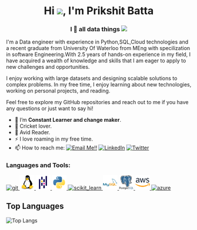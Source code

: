 <h1 align="center">Hi <img src="readme-assets/giphy.webp" width="35">, I'm Prikshit Batta </h1>
<h3 align="center">I &#128156; all data things <img src="https://github.com/TheDudeThatCode/TheDudeThatCode/blob/master/Assets/Rocket.gif" width="15px"></h3>

I'm a Data engineer with experience in Python,SQL,Cloud technologies and a recent graduate from University Of Waterloo from MEng with specilization in software Engineering.With 2.5 years of hands-on experience in my field, I have acquired a wealth of knowledge and skills that I am eager to apply to new challenges and opportunities.

I enjoy working with large datasets and designing scalable solutions to complex problems. In my free time, I enjoy learning about new technologies, working on personal projects, and reading.

Feel free to explore my GitHub repositories and reach out to me if you have any questions or just want to say hi!

- 🌱 I’m **Constant Learner and change maker**.
- 🏏 Cricket lover.
- 📖 Avid Reader.
- ⚡ I love roaming in my free time.
- 📫 How to reach me: <a href="mailto:prikshitbatta@gmail.com">![Email Me!!](https://img.shields.io/badge/Gmail-D14836?style=for-the-badge&logo=gmail&logoColor=white)</a> <a href="https://www.linkedin.com/in/prikshitbatta/">![LinkedIn](https://img.shields.io/badge/LinkedIn-0077B5?style=for-the-badge&logo=linkedin&logoColor=white)</a> <a href="https://twitter.com/PrikshitBatta">![Twitter]( https://github.com/johan/svg-cleanups/blob/master/logos/twitter.svg )</a> 


<!-- ### Blogs posts -->
<!-- BLOG-POST-LIST:START -->
<!-- BLOG-POST-LIST:END -->

<h3 align="left">Languages and Tools:</h3>
<p align="left"> <a href="https://git-scm.com/" target="_blank" rel="noreferrer"> <img src="https://www.vectorlogo.zone/logos/git-scm/git-scm-icon.svg" alt="git" width="40" height="40"/> </a> <a href="https://www.linux.org/" target="_blank" rel="noreferrer"> <img src="https://raw.githubusercontent.com/devicons/devicon/master/icons/linux/linux-original.svg" alt="linux" width="40" height="40"/> </a> <a href="https://pandas.pydata.org/" target="_blank" rel="noreferrer"> <img src="https://raw.githubusercontent.com/devicons/devicon/2ae2a900d2f041da66e950e4d48052658d850630/icons/pandas/pandas-original.svg" alt="pandas" width="40" height="40"/> </a> <a href="https://www.python.org" target="_blank" rel="noreferrer"> <img src="https://raw.githubusercontent.com/devicons/devicon/master/icons/python/python-original.svg" alt="python" width="40" height="40"/> </a> <a href="https://scikit-learn.org/" target="_blank" rel="noreferrer"> <img src="https://upload.wikimedia.org/wikipedia/commons/0/05/Scikit_learn_logo_small.svg" alt="scikit_learn" width="40" height="40"/> </a> <a href="https://www.mysql.com/" target="_blank" rel="noreferrer"> <img src="https://raw.githubusercontent.com/devicons/devicon/master/icons/mysql/mysql-original-wordmark.svg" alt="mysql" width="40" height="40"/> </a> <a href="https://www.postgresql.org" target="_blank" rel="noreferrer"> <img src="https://raw.githubusercontent.com/devicons/devicon/master/icons/postgresql/postgresql-original-wordmark.svg" alt="postgresql" width="40" height="40"/> </a> <a href="https://aws.amazon.com" target="_blank" rel="noreferrer"> <img src="https://raw.githubusercontent.com/devicons/devicon/master/icons/amazonwebservices/amazonwebservices-original-wordmark.svg" alt="aws" width="40" height="40"/> <a href="https://azure.microsoft.com/en-in/" target="_blank" rel="noreferrer"> <img src="https://www.vectorlogo.zone/logos/microsoft_azure/microsoft_azure-icon.svg" alt="azure" width="40" height="40"/> </a></p>


## Top Languages
  
  ![Top Langs](https://github-readme-stats.vercel.app/api/top-langs/?username=battaprikshit&layout=compact)
